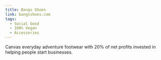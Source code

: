 ```yaml
---
title: Bangs Shoes
link: bangsshoes.com
tags:
  - Social Good
  - 100% Vegan
  - Accessories
---
```

Canvas everyday adventure footwear with 20% of net profits invested in helping people start businesses.